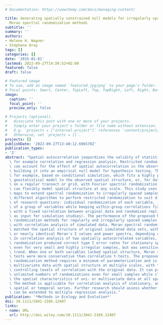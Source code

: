```yaml
---
# Documentation: https://wowchemy.com/docs/managing-content/

title: Generating spatially constrained null models for irregularly spaced data using
  Moran spectral randomization methods
subtitle: ''
summary: ''
authors:
- Helene H. Wagner
- Stéphane Dray
tags: []
categories: []
date: '2015-01-01'
lastmod: 2022-09-27T14:50:52+02:00
featured: false
draft: false

# Featured image
# To use, add an image named `featured.jpg/png` to your page's folder.
# Focal points: Smart, Center, TopLeft, Top, TopRight, Left, Right, BottomLeft, Bottom, BottomRight.
image:
  caption: ''
  focal_point: ''
  preview_only: false

# Projects (optional).
#   Associate this post with one or more of your projects.
#   Simply enter your project's folder or file name without extension.
#   E.g. `projects = ["internal-project"]` references `content/project/deep-learning/index.md`.
#   Otherwise, set `projects = []`.
projects: []
publishDate: '2022-09-27T13:40:12.696570Z'
publication_types:
- '2'
abstract: "Spatial autocorrelation jeopardizes the validity of statistical inference,\
  \ for example correlation and regression analysis. Restricted randomization methods\
  \ can account for the effect of spatial autocorrelation in the observed data by\
  \ building it into an empirical null model for hypothesis testing. This can be achieved,\
  \ for example, based on conditional simulation, which fits a highly parameterized\
  \ geostatistical model to the observed spatial structure, or, for data observed\
  \ on a regular transect or grid, with Fourier spectral randomization methods that\
  \ can flexibly model spatial structure at any scale. This study uses Moran eigenvector\
  \ maps to extend spectral randomization to irregularly spaced samples. We present\
  \ different algorithms to perform restricted randomization to suit different types\
  \ of research questions: individual randomization of each variable, joint randomization\
  \ of a group of variables while keeping within-group correlations fixed, and randomization\
  \ with a fixed correlation between original data and randomized replicates (e.g.\
  \ as input for simulation studies). The performance of the proposed Moran spectral\
  \ randomization methods for regularly and irregularly spaced samples is assessed\
  \ with correlation analysis of simulated data. Moran spectral randomization closely\
  \ matched the spatial structure of original simulated data sets, with identical\
  \ or nearly identical Moran's I values and power spectra, depending on the algorithm.\
  \ In correlation analysis of two spatially autocorrelated variables, Moran spectral\
  \ randomization produced correct type I error rates for stationary spatial data,\
  \ even for very small and highly irregular samples, but was sensitive to linear\
  \ trend. When one or both variables lacked spatial structure, Moran spectral randomization\
  \ tests were more conservative than correlation t-tests. The proposed Moran spectral\
  \ randomization method requires a minimum of parameterization and is able to address\
  \ multivariate data with spatial structure at multiple scales, with the option of\
  \ controlling levels of correlation with the original data. It can provide technically\
  \ unlimited numbers of randomizations even for small samples while closely maintaining\
  \ the spatial characteristics of uni- or multivariate data at all spatial scales.\
  \ The method is applicable for correlation analysis of stationary, autocorrelated\
  \ spatial or temporal series. Further research should assess whether the method\
  \ can be extended to multiple regression analysis."
publication: '*Methods in Ecology and Evolution*'
doi: 10.1111/2041-210X.12407
links:
- name: URL
  url: http://doi.wiley.com/10.1111/2041-210X.12407
---
```


